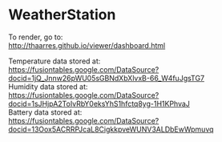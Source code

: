 # WeatherStation


To render, go to:<br>
    http://thaarres.github.io/viewer/dashboard.html<br>

Temperature data stored at:<br>
    https://fusiontables.google.com/DataSource?docid=1jQ_Jnnw26pWU05sGBNdXbXlvxB-66_W4fuJgsTG7 <br>
Humidity data stored at:<br>
    https://fusiontables.google.com/DataSource?docid=1sJHjpA2ToIvRbY0eksYhS1hfctq8yg-1H1KPhvaJ <br>
Battery data stored at:<br>
    https://fusiontables.google.com/DataSource?docid=13Oox5ACRRPJcaL8CigkkpveWUNV3ALDbEwWpmuvq
